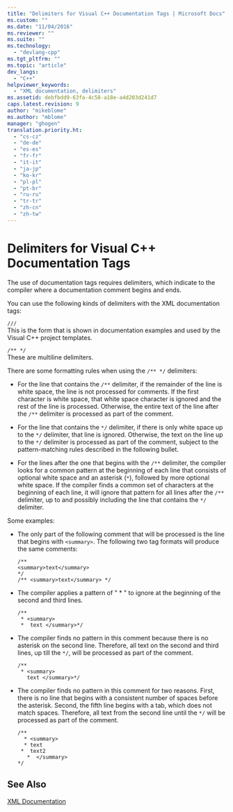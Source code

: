 ```yaml
---
title: "Delimiters for Visual C++ Documentation Tags | Microsoft Docs"
ms.custom: ""
ms.date: "11/04/2016"
ms.reviewer: ""
ms.suite: ""
ms.technology: 
  - "devlang-cpp"
ms.tgt_pltfrm: ""
ms.topic: "article"
dev_langs: 
  - "C++"
helpviewer_keywords: 
  - "XML documentation, delimiters"
ms.assetid: debfbdd9-63fa-4c58-a18e-a4d203d241d7
caps.latest.revision: 9
author: "mikeblome"
ms.author: "mblome"
manager: "ghogen"
translation.priority.ht: 
  - "cs-cz"
  - "de-de"
  - "es-es"
  - "fr-fr"
  - "it-it"
  - "ja-jp"
  - "ko-kr"
  - "pl-pl"
  - "pt-br"
  - "ru-ru"
  - "tr-tr"
  - "zh-cn"
  - "zh-tw"
---
```

# Delimiters for Visual C++ Documentation Tags
The use of documentation tags requires delimiters, which indicate to the compiler where a documentation comment begins and ends.  
  
 You can use the following kinds of delimiters with the XML documentation tags:  
  
 `///`  
 This is the form that is shown in documentation examples and used by the Visual C++ project templates.  
  
 `/** */`  
 These are multiline delimiters.  
  
 There are some formatting rules when using the `/** */` delimiters:  
  
-   For the line that contains the `/**` delimiter, if the remainder of the line is white space, the line is not processed for comments. If the first character is white space, that white space character is ignored and the rest of the line is processed. Otherwise, the entire text of the line after the `/**` delimiter is processed as part of the comment.  
  
-   For the line that contains the `*/` delimiter, if there is only white space up to the `*/` delimiter, that line is ignored. Otherwise, the text on the line up to the `*/` delimiter is processed as part of the comment, subject to the pattern-matching rules described in the following bullet.  
  
-   For the lines after the one that begins with the `/**` delimiter, the compiler looks for a common pattern at the beginning of each line that consists of optional white space and an asterisk (`*`), followed by more optional white space. If the compiler finds a common set of characters at the beginning of each line, it will ignore that pattern for all lines after the `/**` delimiter, up to and possibly including the line that contains the `*/` delimiter.  
  
 Some examples:  
  
-   The only part of the following comment that will be processed is the line that begins with `<summary>`. The following two tag formats will produce the same comments:  
  
    ```  
    /**  
    <summary>text</summary>   
    */  
    /** <summary>text</summary> */  
    ```  
  
-   The compiler applies a pattern of " * " to ignore at the beginning of the second and third lines.  
  
    ```  
    /**  
     * <summary>  
     *  text </summary>*/  
    ```  
  
-   The compiler finds no pattern in this comment because there is no asterisk on the second line. Therefore, all text on the second and third lines, up till the `*/`, will be processed as part of the comment.  
  
    ```  
    /**  
     * <summary>  
       text </summary>*/  
    ```  
  
-   The compiler finds no pattern in this comment for two reasons. First, there is no line that begins with a consistent number of spaces before the asterisk. Second, the fifth line begins with a tab, which does not match spaces. Therefore, all text from the second line until the `*/` will be processed as part of the comment.  
  
    ```  
    /**  
      * <summary>  
      * text   
     *  text2  
       *  </summary>  
    */  
    ```  
  
## See Also  
 [XML Documentation](../ide/xml-documentation-visual-cpp.md)